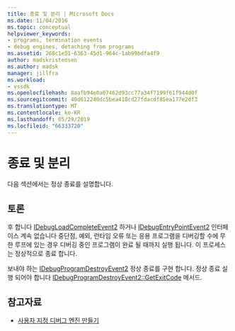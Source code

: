 ```yaml
---
title: 종료 및 분리 | Microsoft Docs
ms.date: 11/04/2016
ms.topic: conceptual
helpviewer_keywords:
- programs, termination events
- debug engines, detaching from programs
ms.assetid: 268c1e51-6363-45d1-964c-1ab99bdfa4f9
author: madskristensen
ms.author: madsk
manager: jillfra
ms.workload:
- vssdk
ms.openlocfilehash: 8aafb94e0a07462d93cc77a34f7199f61f944d0f
ms.sourcegitcommit: 40d612240dc5bea418cd27fdacdf85ea177e2df3
ms.translationtype: MT
ms.contentlocale: ko-KR
ms.lasthandoff: 05/29/2019
ms.locfileid: "66333720"
---
```

# <a name="termination-and-detaching"></a>종료 및 분리
다음 섹션에서는 정상 종료를 설명합니다.

## <a name="discussion"></a>토론
 후 합니다 [IDebugLoadCompleteEvent2](../../extensibility/debugger/reference/idebugloadcompleteevent2.md) 하거나 [IDebugEntryPointEvent2](../../extensibility/debugger/reference/idebugentrypointevent2.md) 인터페이스 계속 없습니다 중단점, 예외, 런타임 오류 또는 응용 프로그램을 디버깅할 수에 무한 루프에 있는 경우 디버깅 중인 프로그램이 완료 될 때까지 실행 됩니다. 이 프로세스는 정상적으로 종료 합니다.

 보내야 하는 [IDebugProgramDestroyEvent2](../../extensibility/debugger/reference/idebugprogramdestroyevent2.md) 정상 종료를 구현 합니다. 정상 종료 실행 되어야 합니다 [IDebugProgramDestroyEvent2::GetExitCode](../../extensibility/debugger/reference/idebugprogramdestroyevent2-getexitcode.md) 메서드.

## <a name="see-also"></a>참고자료
- [사용자 지정 디버그 엔진 만들기](../../extensibility/debugger/creating-a-custom-debug-engine.md)